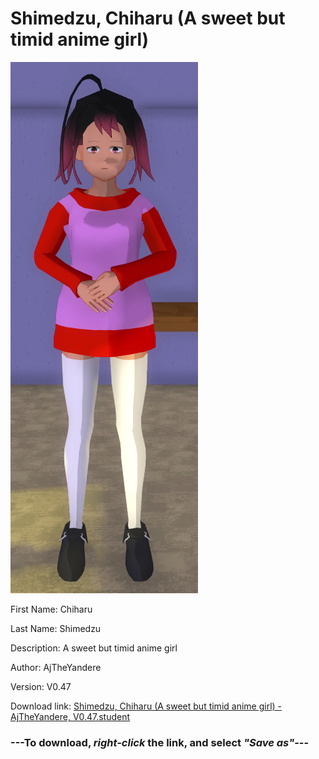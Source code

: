 # Shimedzu, Chiharu (A sweet but timid anime girl)

<img src="https://raw.githubusercontent.com/Arbiter1223/Daigaku-Gurashi-Custom-Students/master/Students/Files/Shimedzu%2C%20Chiharu%20(A%20sweet%20but%20timid%20anime%20girl).png" title="Shimedzu, Chiharu (A sweet but timid anime girl) - AjTheYandere, V0.47">

First Name: Chiharu

Last Name: Shimedzu

Description: A sweet but timid anime girl

Author: AjTheYandere

Version: V0.47

Download link: <a href="https://raw.githubusercontent.com/Arbiter1223/Daigaku-Gurashi-Custom-Students/master/Students/Files/Shimedzu%2C%20Chiharu%20(A%20sweet%20but%20timid%20anime%20girl)%20-%20AjTheYandere%2C%20V0.47.student">Shimedzu, Chiharu (A sweet but timid anime girl) - AjTheYandere, V0.47.student</a>

### ---**To download, _right-click_ the link, and select _"Save as"_**---
